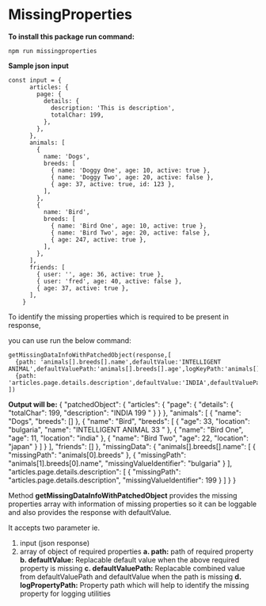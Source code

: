 # MissingProperties

__To install this package run command:__

    npm run missingproperties
    
__Sample json input__    

    const input = {
          articles: {
            page: {
              details: {
                description: 'This is description',
                totalChar: 199,
              },
            },
          },
          animals: [
            {
              name: 'Dogs',
              breeds: [
                { name: 'Doggy One', age: 10, active: true },
                { name: 'Doggy Two', age: 20, active: false },
                { age: 37, active: true, id: 123 },
              ],
            },
            {
              name: 'Bird',
              breeds: [
                { name: 'Bird One', age: 10, active: true },
                { name: 'Bird Two', age: 20, active: false },
                { age: 247, active: true },
              ],
            },
          ],
          friends: [
            { user: '', age: 36, active: true },
            { user: 'fred', age: 40, active: false },
            { age: 37, active: true },
          ],
        }

To identify the missing properties which is required to be present in response,

you can use run the below command:

    getMissingDataInfoWithPatchedObject(response,[
      {path: 'animals[].breeds[].name',defaultValue:'INTELLIGENT ANIMAL',defaultValuePath:'animals[].breeds[].age',logKeyPath:'animals[].breeds[].location'},
      {path: 'articles.page.details.description',defaultValue:'INDIA',defaultValuePath:'articles.page.details.totalChar',logKeyPath:'articles.page.details.totalChar'},
    ])

__Output will be:__
        {
          "patchedObject": {
            "articles": {
              "page": {
                "details": {
                  "totalChar": 199,
                  "description": "INDIA 199 "
                }
              }
            },
            "animals": [
              {
                "name": "Dogs",
                "breeds": []
              },
              {
                "name": "Bird",
                "breeds": [
                  {
                    "age": 33,
                    "location": "bulgaria",
                    "name": "INTELLIGENT ANIMAL 33 "
                  },
                  {
                    "name": "Bird One",
                    "age": 11,
                    "location": "india"
                  },
                  {
                    "name": "Bird Two",
                    "age": 22,
                    "location": "japan"
                  }
                ]
              }
            ],
            "friends": []
          },
          "missingData": {
            "animals[].breeds[].name": [
              {
                "missingPath": "animals[0].breeds"
              },
              {
                "missingPath": "animals[1].breeds[0].name",
                "missingValueIdentifier": "bulgaria"
              }
            ],
            "articles.page.details.description": [
              {
                "missingPath": "articles.page.details.description",
                "missingValueIdentifier": 199
              }
            ]
          }
        }


Method __getMissingDataInfoWithPatchedObject__ provides the missing properties array with information of missing properties 
so it can be loggable and also provides the response with defaultValue.

It accepts two parameter ie. 
1. input (json response)
2. array of object of required properties
   __a. path:__ 
        path of required property
   __b. defaultValue:__ 
        Replacable default value when the above required property is missing
   __c. defaultValuePath:__  Replacable combined value from defaultValuePath and defaultValue when the path is missing
   __d. logPropertyPath:__ 
        Property path which will help to identify the missing property for logging utilities


